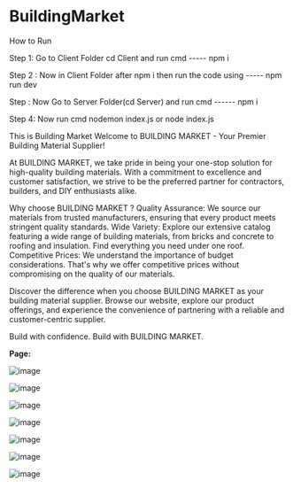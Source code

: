 # BuildingMarket

How to Run 

Step 1: Go to Client Folder cd Client and run cmd ----- npm i

Step 2 : Now in Client Folder after npm i then run the code using ----- npm run dev

Step : Now Go to Server Folder(cd Server) and run cmd ------ npm i

Step 4: Now run cmd nodemon index.js or node index.js

This is Building Market
Welcome to BUILDING MARKET - Your Premier Building Material Supplier!

At BUILDING MARKET, we take pride in being your one-stop solution for high-quality building materials. With a commitment to excellence and customer satisfaction, we strive to be the preferred partner for contractors, builders, and DIY enthusiasts alike.

Why choose BUILDING MARKET ?
Quality Assurance: We source our materials from trusted manufacturers, ensuring that every product meets stringent quality standards.
Wide Variety: Explore our extensive catalog featuring a wide range of building materials, from bricks and concrete to roofing and insulation. Find everything you need under one roof.
Competitive Prices: We understand the importance of budget considerations. That's why we offer competitive prices without compromising on the quality of our materials.

Discover the difference when you choose BUILDING MARKET as your building material supplier. Browse our website, explore our product offerings, and experience the convenience of partnering with a reliable and customer-centric supplier.

Build with confidence. Build with BUILDING MARKET.

**Page:**

![image](https://github.com/ArmanNagariya-Developer/BuildingMarket/assets/132456280/12608ac6-7b3c-4394-af6d-5efac73811da)




![image](https://github.com/ArmanNagariya-Developer/BuildingMarket/assets/132456280/953b2bfe-4fd8-4102-95dd-35d5a9f410be)




![image](https://github.com/ArmanNagariya-Developer/BuildingMarket/assets/132456280/471568b4-e7d6-44f1-812d-c4a807455c81)




![image](https://github.com/ArmanNagariya-Developer/BuildingMarket/assets/132456280/78684f62-c5d1-491b-bdf3-111064d34767)




![image](https://github.com/ArmanNagariya-Developer/BuildingMarket/assets/132456280/95576a56-a8a9-4957-a011-d68c495bf28d)



![image](https://github.com/ArmanNagariya-Developer/BuildingMarket/assets/132456280/a4b1862d-3bad-4734-a286-fa0f8c9bea8e)




![image](https://github.com/ArmanNagariya-Developer/BuildingMarket/assets/132456280/5b2d0095-4e4d-4de7-a97a-b0303c94e5c3)


